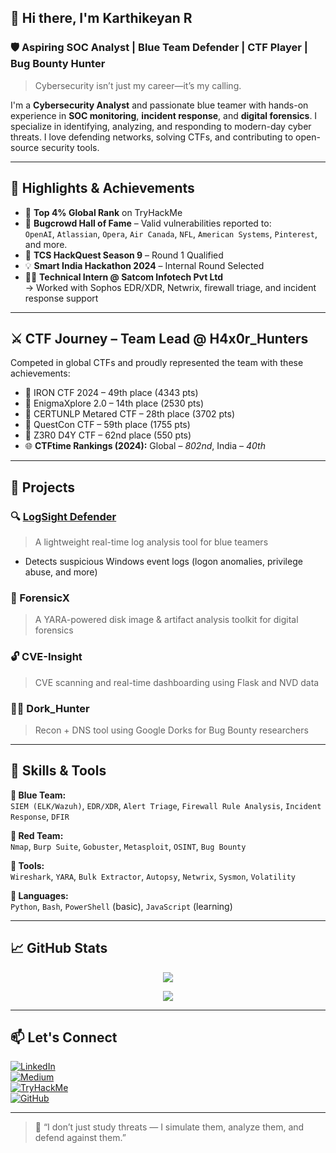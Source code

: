 ## 👋 Hi there, I'm Karthikeyan R

### 🛡️ Aspiring SOC Analyst | Blue Team Defender | CTF Player | Bug Bounty Hunter  
> Cybersecurity isn’t just my career—it’s my calling.

I'm a **Cybersecurity Analyst** and passionate blue teamer with hands-on experience in **SOC monitoring**, **incident response**, and **digital forensics**. I specialize in identifying, analyzing, and responding to modern-day cyber threats. I love defending networks, solving CTFs, and contributing to open-source security tools.

---

## 🚀 Highlights & Achievements

- 🎯 **Top 4% Global Rank** on TryHackMe  
- 🔐 **Bugcrowd Hall of Fame** – Valid vulnerabilities reported to:  
  `OpenAI`, `Atlassian`, `Opera`, `Air Canada`, `NFL`, `American Systems`, `Pinterest`, and more.  
- 🧠 **TCS HackQuest Season 9** – Round 1 Qualified  
- 💡 **Smart India Hackathon 2024** – Internal Round Selected  
- 🧑‍💻 **Technical Intern @ Satcom Infotech Pvt Ltd**  
  → Worked with Sophos EDR/XDR, Netwrix, firewall triage, and incident response support

---

## ⚔️ CTF Journey – Team Lead @ H4x0r_Hunters

Competed in global CTFs and proudly represented the team with these achievements:

- 🏅 IRON CTF 2024 – 49th place (4343 pts)  
- 🏅 EnigmaXplore 2.0 – 14th place (2530 pts)  
- 🏅 CERTUNLP Metared CTF – 28th place (3702 pts)  
- 🏅 QuestCon CTF – 59th place (1755 pts)  
- 🏅 Z3R0 D4Y CTF – 62nd place (550 pts)  
- 🌐 **CTFtime Rankings (2024):** Global – *802nd*, India – *40th*

---

## 🧪 Projects

### 🔍 [LogSight Defender](https://github.com/karthicysec/LogSight-Defender)
> A lightweight real-time log analysis tool for blue teamers  
- Detects suspicious Windows event logs (logon anomalies, privilege abuse, and more)  


### 🧬 ForensicX
> A YARA-powered disk image & artifact analysis toolkit for digital forensics

### 🔓 CVE-Insight
> CVE scanning and real-time dashboarding using Flask and NVD data

### 🕵️‍♂️ Dork_Hunter
> Recon + DNS tool using Google Dorks for Bug Bounty researchers

---

## 🧰 Skills & Tools

**🔹 Blue Team:**  
`SIEM (ELK/Wazuh)`, `EDR/XDR`, `Alert Triage`, `Firewall Rule Analysis`, `Incident Response`, `DFIR`

**🔹 Red Team:**  
`Nmap`, `Burp Suite`, `Gobuster`, `Metasploit`, `OSINT`, `Bug Bounty`

**🔹 Tools:**  
`Wireshark`, `YARA`, `Bulk Extractor`, `Autopsy`, `Netwrix`, `Sysmon`, `Volatility`

**🔹 Languages:**  
`Python`, `Bash`, `PowerShell` (basic), `JavaScript` (learning)

---

## 📈 GitHub Stats

<p align="center">
  <img src="https://github-readme-stats.vercel.app/api?username=karthicysec&show_icons=true&theme=tokyonight&hide=issues,prs&count_private=true" />
</p>

<p align="center">
  <img src="https://github-readme-stats.vercel.app/api/top-langs/?username=karthicysec&layout=compact&theme=tokyonight&hide=css,php,hack" />
</p>

---

## 📫 Let's Connect

[![LinkedIn](https://img.shields.io/badge/-LinkedIn-blue?style=flat-square&logo=Linkedin&logoColor=white)](https://www.linkedin.com/in/karthicysec)  
[![Medium](https://img.shields.io/badge/-Medium-000000?style=flat-square&logo=Medium&logoColor=white)](https://medium.com/@karthicysec)  
[![TryHackMe](https://img.shields.io/badge/-TryHackMe-red?style=flat-square&logo=tryhackme&logoColor=white)](https://tryhackme.com/p/karthicysec)  
[![GitHub](https://img.shields.io/badge/-GitHub-000?style=flat-square&logo=github&logoColor=white)](https://github.com/karthicysec)

---

> 💬 “I don’t just study threats — I simulate them, analyze them, and defend against them.”

